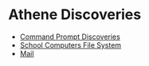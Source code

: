 <link rel="stylesheet" href="/athene/static/styles/standard.css">
<link rel="shortcut icon" type="image/x-icon" href="/athene/favicon.ico">


# Athene Discoveries

- [Command Prompt Discoveries](CommandPromptDiscoveries.md)
- [School Computers File System](SchoolComputersFileSystem.md)
- [Mail](Mail.md)
